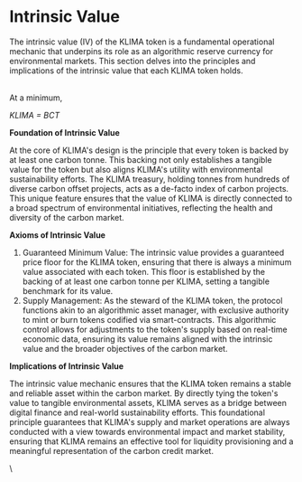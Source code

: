 # Intrinsic Value

The intrinsic value (IV) of the KLIMA token is a fundamental operational mechanic that underpins its role as an algorithmic reserve currency for environmental markets. This section delves into the principles and implications of the intrinsic value that each KLIMA token holds.

\
At a minimum,&#x20;

&#x20;                                                                     _KLIMA = BCT_

**Foundation of Intrinsic Value**

At the core of KLIMA's design is the principle that every token is backed by at least one carbon tonne. This backing not only establishes a tangible value for the token but also aligns KLIMA's utility with environmental sustainability efforts. The KLIMA treasury, holding tonnes from hundreds of diverse carbon offset projects, acts as a de-facto index of carbon projects. This unique feature ensures that the value of KLIMA is directly connected to a broad spectrum of environmental initiatives, reflecting the health and diversity of the carbon market.

**Axioms of Intrinsic Value**

1. Guaranteed Minimum Value: The intrinsic value provides a guaranteed price floor for the KLIMA token, ensuring that there is always a minimum value associated with each token. This floor is established by the backing of at least one carbon tonne per KLIMA, setting a tangible benchmark for its value.
2. Supply Management: As the steward of the KLIMA token, the protocol functions akin to an algorithmic asset manager, with exclusive authority to mint or burn tokens codified via smart-contracts. This algorithmic control allows for adjustments to the token's supply based on real-time economic data, ensuring its value remains aligned with the intrinsic value and the broader objectives of the carbon market.

**Implications of Intrinsic Value**

The intrinsic value mechanic ensures that the KLIMA token remains a stable and reliable asset within the carbon market. By directly tying the token's value to tangible environmental assets, KLIMA serves as a bridge between digital finance and real-world sustainability efforts. This foundational principle guarantees that KLIMA's supply and market operations are always conducted with a view towards environmental impact and market stability, ensuring that KLIMA remains an effective tool for liquidity provisioning and a meaningful representation of the carbon credit market.

\
